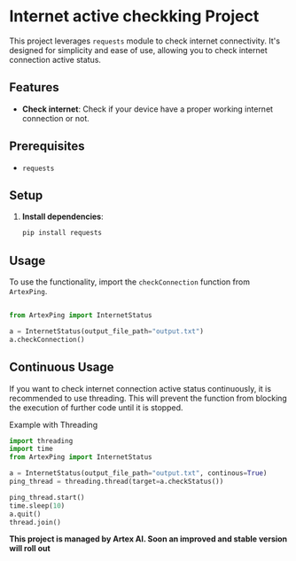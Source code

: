 # Internet active checkking Project

This project leverages `requests` module to check internet connectivity. It's designed for simplicity and ease of use, allowing you to check internet connection active status.

## Features

- **Check internet**: Check if your device have a proper working internet connection or not.

## Prerequisites

- `requests`

## Setup

1. **Install dependencies**:
    ```sh
    pip install requests
    ```

## Usage

To use the functionality, import the `checkConnection` function from `ArtexPing`.

```python

from ArtexPing import InternetStatus

a = InternetStatus(output_file_path="output.txt")
a.checkConnection()

```

## Continuous Usage

If you want to check internet connection active status continuously, it is recommended to use threading. This will prevent the function from blocking the execution of further code until it is stopped.

Example with Threading
```python
import threading
import time
from ArtexPing import InternetStatus

a = InternetStatus(output_file_path="output.txt", continous=True)
ping_thread = threading.thread(target=a.checkStatus())

ping_thread.start()
time.sleep(10)
a.quit()
thread.join()
```

**This project is managed by Artex AI. Soon an improved and stable version will roll out**